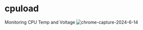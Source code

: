 # cpuload
 Monitoring CPU Temp and Voltage 
![chrome-capture-2024-6-14](https://github.com/kevindoni/cpuload-phpnuxbill/assets/22675011/39654bf8-f444-4239-8bc8-7460a5a7aab3)
